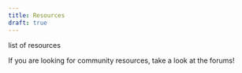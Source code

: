 ```yaml
---
title: Resources
draft: true
---
```


list of resources

If you are looking for community resources, take a look at the forums!
